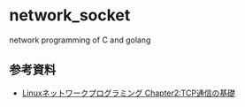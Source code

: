 # network_socket
network programming of C and golang


## 参考資料
- [Linuxネットワークプログラミング Chapter2:TCP通信の基礎](https://www.sbcr.jp/books/img/Linuxnet_02.pdf)
